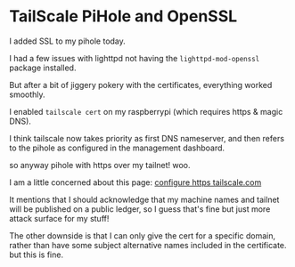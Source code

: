 # TailScale PiHole and OpenSSL

I added SSL to my pihole today.

I had a few issues with lighttpd not having the `lighttpd-mod-openssl` package installed.

But after a bit of jiggery pokery with the certificates, everything worked smoothly.

I enabled `tailscale cert` on my raspberrypi (which requires https & magic DNS).

I think tailscale now takes priority as first DNS nameserver, and then refers to the pihole as configured in the management dashboard.

so anyway pihole with https over my tailnet! woo.

I am a little concerned about this page: [configure https tailscale.com](https://tailscale.com/kb/1153/enabling-https#view-certificate-status)

It mentions that I should acknowledge that my machine names and tailnet will be published on a public ledger, so I guess that's fine but just more attack surface for my stuff!

The other downside is that I can only give the cert for a specific domain, rather than have some subject alternative names included in the certificate. but this is fine.


